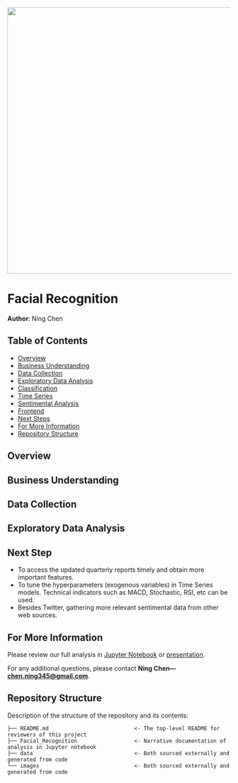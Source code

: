 <p>
<img src="" width="900" height="600">
</p>

# Facial Recognition

**Author**: Ning Chen

## Table of Contents
- [Overview](#Overview)
- [Business Understanding](#Business-Understanding)
- [Data Collection](#Data-Collection)
- [Exploratory Data Analysis](#Exploratory-Data-Analysis)
- [Classification](#Classification)
- [Time Series](#Time-Series)
- [Sentimental Analysis](#Sentimental-Analysis)
- [Frontend](#Frontend)
- [Next Steps](#Next-Steps)
- [For More Information](#For-More-Information)
- [Repository Structure](#Repository-Structure)

## Overview



## Business Understanding






## Data Collection



## Exploratory Data Analysis




## Next Step
- To access the updated quarterly reports timely and obtain more important features.
- To tune the hyperparameters (exogenous variables) in Time Series models. Technical indicators such as MACD, Stochastic, RSI, etc can be used.
- Besides Twitter, gathering more relevant sentimental data from other web sources.

## For More Information

Please review our full analysis in [Jupyter Notebook](https://github.com/ghcn345/Stock-Market-Prediction/blob/master/stock_market.ipynb) or [presentation](https://github.com/ghcn345/Stock-Market-Prediction/blob/master/Presentation.pdf).

For any additional questions, please contact **Ning Chen—chen.ning345@gmail.com**.

## Repository Structure

Description of the structure of the repository and its contents:

```
├── README.md                           <- The top-level README for reviewers of this project
├── Facial_Recognition                  <- Narrative documentation of analysis in Jupyter notebook
├── data                                <- Both sourced externally and generated from code
└── images                              <- Both sourced externally and generated from code
```